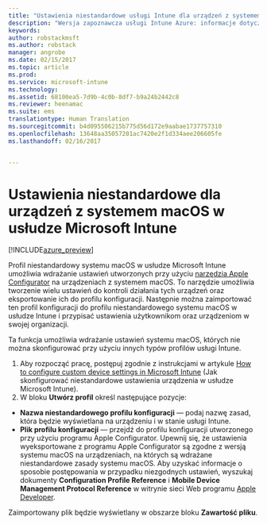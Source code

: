 ```yaml
---
title: "Ustawienia niestandardowe usługi Intune dla urządzeń z systemem macOS | Wersja zapoznawcza usługi Intune Azure | Dokumentacja firmy Microsoft"
description: "Wersja zapoznawcza usługi Intune Azure: informacje dotyczące ustawień, których można używać w niestandardowym profilu systemu macOS."
keywords: 
author: robstackmsft
ms.author: robstack
manager: angrobe
ms.date: 02/15/2017
ms.topic: article
ms.prod: 
ms.service: microsoft-intune
ms.technology: 
ms.assetid: 68100ea5-7d9b-4c0b-8df7-b9a24b2442c8
ms.reviewer: heenamac
ms.suite: ems
translationtype: Human Translation
ms.sourcegitcommit: b4d095506215b775d56d172e9aabae1737757310
ms.openlocfilehash: 13648aa35057201ac7420e2f1d334aee206605fe
ms.lasthandoff: 02/16/2017


---
```


# <a name="custom-settings-for-macos-devices-in-microsoft-intune"></a>Ustawienia niestandardowe dla urządzeń z systemem macOS w usłudze Microsoft Intune

[!INCLUDE[azure_preview](../includes/azure_preview.md)]

Profil niestandardowy systemu macOS w usłudze Microsoft Intune umożliwia wdrażanie ustawień utworzonych przy użyciu [narzędzia Apple Configurator](https://itunes.apple.com/app/apple-configurator-2/id1037126344?mt=12) na urządzeniach z systemem macOS. To narzędzie umożliwia tworzenie wielu ustawień do kontroli działania tych urządzeń oraz eksportowanie ich do profilu konfiguracji. Następnie można zaimportować ten profil konfiguracji do profilu niestandardowego systemu macOS w usłudze Intune i przypisać ustawienia użytkownikom oraz urządzeniom w swojej organizacji.

Ta funkcja umożliwia wdrażanie ustawień systemu macOS, których nie można skonfigurować przy użyciu innych typów profilów usługi Intune.


1. Aby rozpocząć pracę, postępuj zgodnie z instrukcjami w artykule [How to configure custom device settings in Microsoft Intune](how-to-configure-custom-settings.md) (Jak skonfigurować niestandardowe ustawienia urządzenia w usłudze Microsoft Intune).
2. W bloku **Utwórz profil** określ następujące pozycje:

- **Nazwa niestandardowego profilu konfiguracji** — podaj nazwę zasad, która będzie wyświetlana na urządzeniu i w stanie usługi Intune.
- **Plik profilu konfiguracji** — przejdź do profilu konfiguracji utworzonego przy użyciu programu Apple Configurator.
Upewnij się, że ustawienia wyeksportowane z programu Apple Configurator są zgodne z wersją systemu macOS na urządzeniach, na których są wdrażane niestandardowe zasady systemu macOS. Aby uzyskać informacje o sposobie postępowania w przypadku niezgodnych ustawień, wyszukaj dokumenty **Configuration Profile Reference** i **Mobile Device Management Protocol Reference** w witrynie sieci Web programu [Apple Developer](https://developer.apple.com/).

Zaimportowany plik będzie wyświetlany w obszarze bloku **Zawartość pliku**.

